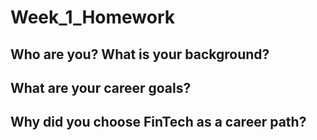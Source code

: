 # Week_1_Homework
## Who are you? What is your background?

## What are your career goals?

## Why did you choose FinTech as a career path?
